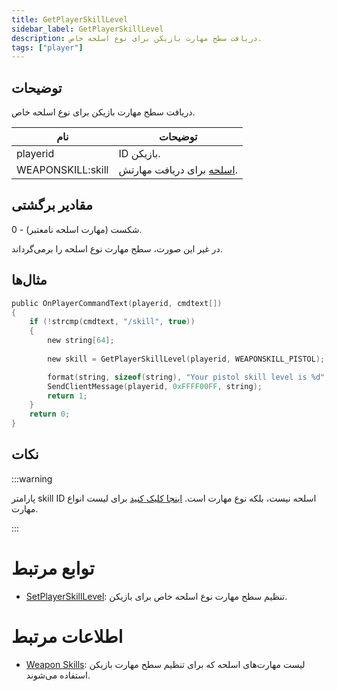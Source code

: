 ```yaml
---
title: GetPlayerSkillLevel
sidebar_label: GetPlayerSkillLevel
description: دریافت سطح مهارت بازیکن برای نوع اسلحه خاص.
tags: ["player"]
---
```


<VersionWarn version='omp v1.1.0.2612' />

## توضیحات

دریافت سطح مهارت بازیکن برای نوع اسلحه خاص.

| نام              | توضیحات                                                  |
| ----------------- | ------------------------------------------------------------ |
| playerid          | ID بازیکن.                                        |
| WEAPONSKILL:skill | [اسلحه](../resources/weaponskills) برای دریافت مهارتش. |

## مقادیر برگشتی

0 - شکست (مهارت اسلحه نامعتبر).

در غیر این صورت، سطح مهارت نوع اسلحه را برمی‌گرداند.

## مثال‌ها

```c
public OnPlayerCommandText(playerid, cmdtext[])
{
    if (!strcmp(cmdtext, "/skill", true))
    {
        new string[64];
        
        new skill = GetPlayerSkillLevel(playerid, WEAPONSKILL_PISTOL);

        format(string, sizeof(string), "Your pistol skill level is %d", skill);
        SendClientMessage(playerid, 0xFFFF00FF, string);
        return 1;
    }
    return 0;
}
```

## نکات

:::warning

پارامتر skill ID اسلحه نیست، بلکه نوع مهارت است. [اینجا کلیک کنید](../resources/weaponskills) برای لیست انواع مهارت.

:::

# توابع مرتبط

- [SetPlayerSkillLevel](SetPlayerSkillLevel): تنظیم سطح مهارت نوع اسلحه خاص برای بازیکن.

# اطلاعات مرتبط

- [Weapon Skills](../resources/weaponskills): لیست مهارت‌های اسلحه که برای تنظیم سطح مهارت بازیکن استفاده می‌شوند.